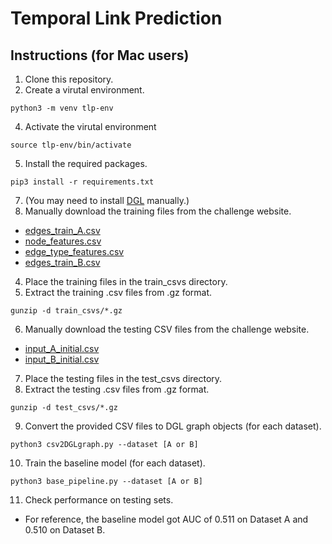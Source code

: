# Temporal Link Prediction

## Instructions (for Mac users)

1. Clone this repository.
2. Create a virutal environment.
```
python3 -m venv tlp-env
```
4. Activate the virutal environment
```
source tlp-env/bin/activate
```
5. Install the required packages.
```
pip3 install -r requirements.txt
```
7. (You may need to install [DGL](https://www.dgl.ai) manually.)
8. Manually download the training files from the challenge website.
- [edges_train_A.csv](https://data.dgl.ai/dataset/WSDMCup2022/edges_train_A.csv.gz)
- [node_features.csv](https://data.dgl.ai/dataset/WSDMCup2022/node_features.csv.gz)
- [edge_type_features.csv](https://data.dgl.ai/dataset/WSDMCup2022/edge_type_features.csv.gz)
- [edges_train_B.csv](https://data.dgl.ai/dataset/WSDMCup2022/edges_train_B.csv.gz)
4. Place the training files in the train_csvs directory.
5. Extract the training .csv files from .gz format.
```
gunzip -d train_csvs/*.gz
```
6. Manually download the testing CSV files from the challenge website.
- [input_A_initial.csv](https://data.dgl.ai/dataset/WSDMCup2022/input_A_initial.csv.gz)
- [input_B_initial.csv](https://data.dgl.ai/dataset/WSDMCup2022/input_B_initial.csv.gz)
7. Place the testing files in the test_csvs directory.
8. Extract the testing .csv files from .gz format.
```
gunzip -d test_csvs/*.gz
```
9. Convert the provided CSV files to DGL graph objects (for each dataset).
```
python3 csv2DGLgraph.py --dataset [A or B]
```
10. Train the baseline model (for each dataset).
```
python3 base_pipeline.py --dataset [A or B]
```
11. Check performance on testing sets.
- For reference, the baseline model got AUC of 0.511 on Dataset A and 0.510 on Dataset B.
